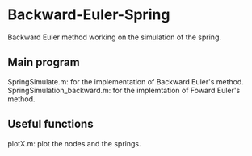 # Backward-Euler-Spring
Backward Euler method working on the simulation of the spring.

## Main program
SpringSimulate.m: for the implementation of Backward Euler's method.
SpringSimulation_backward.m: for the implemtation of Foward Euler's method.

## Useful functions
plotX.m: plot the nodes and the springs. 
